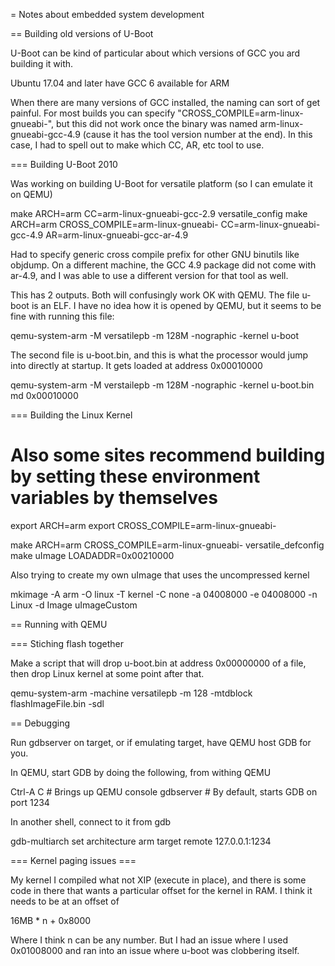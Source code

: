 = Notes about embedded system development

== Building old versions of U-Boot 

U-Boot can be kind of particular about which versions of GCC you ard building it with.

Ubuntu 17.04 and later have GCC 6 available for ARM

When there are many versions of GCC installed, the naming can sort of get painful.  For most
builds you can specify "CROSS_COMPILE=arm-linux-gnueabi-", but this did not work once the
binary was named arm-linux-gnueabi-gcc-4.9 (cause it has the tool version number at the end).
In this case, I had to spell out to make which CC, AR, etc tool to use.

=== Building U-Boot 2010

Was working on building U-Boot for versatile platform (so I can emulate it on QEMU)

make ARCH=arm CC=arm-linux-gnueabi-gcc-2.9 versatile_config
make ARCH=arm CROSS_COMPILE=arm-linux-gnueabi- CC=arm-linux-gnueabi-gcc-4.9 AR=arm-linux-gnueabi-gcc-ar-4.9

Had to specify generic cross compile prefix for other GNU binutils like objdump.  On a different machine,
the GCC 4.9 package did not come with ar-4.9, and I was able to use a different version for that tool as
well.

This has 2 outputs.  Both will confusingly work OK with QEMU.  The file u-boot is an ELF.  I have no
idea how it is opened by QEMU, but it seems to be fine with running this file:

  qemu-system-arm -M versatilepb -m 128M -nographic -kernel u-boot

The second file is u-boot.bin, and this is what the processor would jump into directly at startup.
It gets loaded at address 0x00010000

  qemu-system-arm -M verstailepb -m 128M -nographic -kernel u-boot.bin
  md 0x00010000


=== Building the Linux Kernel

# Also some sites recommend building by setting these environment variables by themselves
export ARCH=arm
export CROSS_COMPILE=arm-linux-gnueabi-

make ARCH=arm CROSS_COMPILE=arm-linux-gnueabi- versatile_defconfig
make uImage LOADADDR=0x00210000

Also trying to create my own uImage that uses the uncompressed kernel

mkimage -A arm -O linux -T kernel -C none -a 04008000 -e 04008000 -n Linux -d Image uImageCustom

== Running with QEMU 

=== Stiching flash together

Make a script that will drop u-boot.bin at address 0x00000000 of a file, then drop Linux kernel at
some point after that.

qemu-system-arm -machine versatilepb -m 128 -mtdblock flashImageFile.bin -sdl 

== Debugging

Run gdbserver on target, or if emulating target, have QEMU host GDB for you.

In QEMU, start GDB by doing the following, from withing QEMU

 Ctrl-A C     # Brings up QEMU console
 gdbserver    # By default, starts GDB on port 1234

In another shell, connect to it from gdb

 gdb-multiarch
 set architecture arm
 target remote 127.0.0.1:1234

=== Kernel paging issues ===

My kernel I compiled what not XIP (execute in place), and there is some code in there that wants
a particular offset for the kernel in RAM.  I think it needs to be at an offset of

 16MB * n + 0x8000

Where I think n can be any number.  But I had an issue where I used 0x01008000 and ran into an
issue where u-boot was clobbering itself.
